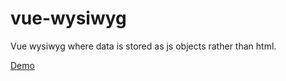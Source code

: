 # vue-wysiwyg
Vue wysiwyg where data is stored as js objects rather than html.

[Demo](https://adam-khan-liwal.github.io/vue-wysiwyg/)
